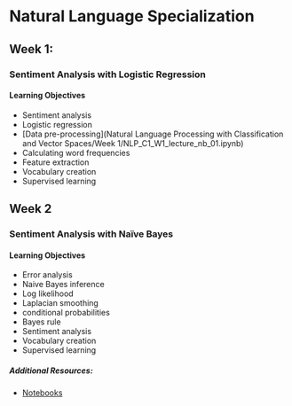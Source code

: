 # Natural Language Specialization

## Week 1: 

### Sentiment Analysis with Logistic Regression

#### Learning Objectives

* Sentiment analysis
* Logistic regression
* [Data pre-processing](Natural Language Processing with Classification and Vector Spaces/Week 1/NLP_C1_W1_lecture_nb_01.ipynb)
* Calculating word frequencies
* Feature extraction
* Vocabulary creation
* Supervised learning

## Week 2

### Sentiment Analysis with Naïve Bayes

#### Learning Objectives

* Error analysis
* Naive Bayes inference
* Log likelihood
* Laplacian smoothing
* conditional probabilities
* Bayes rule
* Sentiment analysis
* Vocabulary creation
* Supervised learning

##### Additional Resources: 

* [Notebooks](https://notebooks.quantumstat.com/?utm_campaign=NLP%20News&utm_medium=email&utm_source=Revue%20newsletter)
